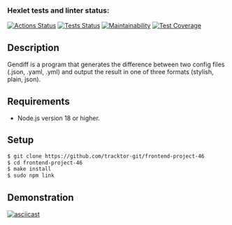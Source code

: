 ### Hexlet tests and linter status:
[![Actions Status](https://github.com/tracktor-git/frontend-project-46/workflows/hexlet-check/badge.svg)](https://github.com/tracktor-git/frontend-project-46/actions)
[![Tests Status](https://github.com/tracktor-git/frontend-project-46/workflows/Tests/badge.svg)](https://github.com/tracktor-git/frontend-project-46/actions)
[![Maintainability](https://api.codeclimate.com/v1/badges/e4ace4375146929c5999/maintainability)](https://codeclimate.com/github/tracktor-git/frontend-project-46/maintainability)
[![Test Coverage](https://api.codeclimate.com/v1/badges/e4ace4375146929c5999/test_coverage)](https://codeclimate.com/github/tracktor-git/frontend-project-46/test_coverage)

## Description
Gendiff is a program that generates the difference between two config files (.json, .yaml, .yml) and output the result in one of three formats (stylish, plain, json).

## Requirements
* Node.js version 18 or higher.

## Setup

````sh
$ git clone https://github.com/tracktor-git/frontend-project-46
$ cd frontend-project-46
$ make install
$ sudo npm link
````
## Demonstration
[![asciicast](https://asciinema.org/a/l5lwQ5U4Te6xd3veMkChQjSLf.svg)](https://asciinema.org/a/l5lwQ5U4Te6xd3veMkChQjSLf)
